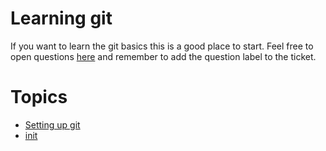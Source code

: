 # Learning git

If you want to learn the git basics this is a good place to start.
Feel free to open questions [here](https://github.com/richistron/learning-git/issues/new)
and remember to add the question label to the ticket.

# Topics

* [Setting up git](docs/setup.md)
* [init](docs/init.md)
